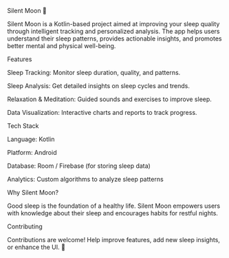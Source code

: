 Silent Moon 🌙

Silent Moon is a Kotlin-based project aimed at improving your sleep quality through intelligent tracking and personalized analysis. The app helps users understand their sleep patterns, provides actionable insights, and promotes better mental and physical well-being.

Features

Sleep Tracking: Monitor sleep duration, quality, and patterns.

Sleep Analysis: Get detailed insights on sleep cycles and trends.

Relaxation & Meditation: Guided sounds and exercises to improve sleep.

Data Visualization: Interactive charts and reports to track progress.

Tech Stack

Language: Kotlin

Platform: Android

Database: Room / Firebase (for storing sleep data)

Analytics: Custom algorithms to analyze sleep patterns

Why Silent Moon?

Good sleep is the foundation of a healthy life. Silent Moon empowers users with knowledge about their sleep and encourages habits for restful nights.

Contributing

Contributions are welcome! Help improve features, add new sleep insights, or enhance the UI. 🌙
